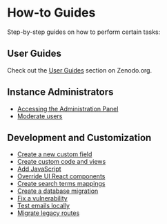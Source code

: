 # How-to Guides

Step-by-step guides on how to perform certain tasks:

## User Guides

Check out the [User Guides](https://help.zenodo.org/docs/) section on Zenodo.org.

## Instance Administrators

- [Accessing the Administration Panel](administration/index.md)
- [Moderate users](administration/interface.md)

## Development and Customization

- [Create a new custom field](custom_fields.md)
- [Create custom code and views](custom_code.md)
- [Add JavaScript](add_javascript.md)
- [Override UI React components](override_components.md)
- [Create search terms mappings](search_terms_migration.md)
- [Create a database migration](alembic.md)
- [Fix a vulnerability](security-fix.md)
- [Test emails locally](dev_email.md)
- [Migrate legacy routes](route_migration.md)
